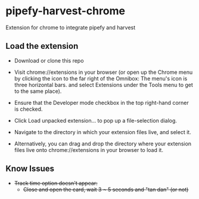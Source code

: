 # pipefy-harvest-chrome
Extension for chrome to integrate pipefy and harvest

## Load the extension ##

* Download or clone this repo

* Visit chrome://extensions in your browser (or open up the Chrome menu by clicking the icon to the far right of the Omnibox:  The menu's icon is three horizontal bars. and select Extensions under the Tools menu to get to the same place).

* Ensure that the Developer mode checkbox in the top right-hand corner is checked.

* Click Load unpacked extension… to pop up a file-selection dialog.

* Navigate to the directory in which your extension files live, and select it.

* Alternatively, you can drag and drop the directory where your extension files live onto chrome://extensions in your browser to load it.

## Know Issues ##

* ~~Track time option doesn't appear:~~
   * ~~Close and open the card, wait 3 ~ 5 seconds and "tan dan" (or not)~~
